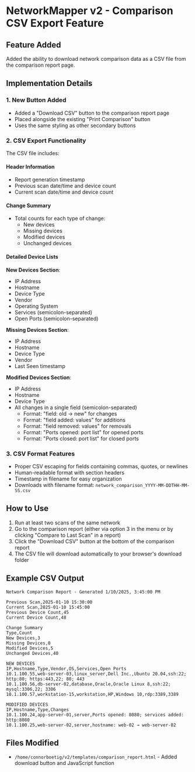 # NetworkMapper v2 - Comparison CSV Export Feature

## Feature Added
Added the ability to download network comparison data as a CSV file from the comparison report page.

## Implementation Details

### 1. New Button Added
- Added a "Download CSV" button to the comparison report page
- Placed alongside the existing "Print Comparison" button
- Uses the same styling as other secondary buttons

### 2. CSV Export Functionality
The CSV file includes:

#### Header Information
- Report generation timestamp
- Previous scan date/time and device count
- Current scan date/time and device count

#### Change Summary
- Total counts for each type of change:
  - New devices
  - Missing devices  
  - Modified devices
  - Unchanged devices

#### Detailed Device Lists

**New Devices Section**:
- IP Address
- Hostname
- Device Type
- Vendor
- Operating System
- Services (semicolon-separated)
- Open Ports (semicolon-separated)

**Missing Devices Section**:
- IP Address
- Hostname
- Device Type
- Vendor
- Last Seen timestamp

**Modified Devices Section**:
- IP Address
- Hostname
- Device Type
- All changes in a single field (semicolon-separated)
  - Format: "field: old → new" for changes
  - Format: "field added: values" for additions
  - Format: "field removed: values" for removals
  - Format: "Ports opened: port list" for opened ports
  - Format: "Ports closed: port list" for closed ports

### 3. CSV Format Features
- Proper CSV escaping for fields containing commas, quotes, or newlines
- Human-readable format with section headers
- Timestamp in filename for easy organization
- Downloads with filename format: `network_comparison_YYYY-MM-DDTHH-MM-SS.csv`

## How to Use

1. Run at least two scans of the same network
2. Go to the comparison report (either via option 3 in the menu or by clicking "Compare to Last Scan" in a report)
3. Click the "Download CSV" button at the bottom of the comparison report
4. The CSV file will download automatically to your browser's download folder

## Example CSV Output

```csv
Network Comparison Report - Generated 1/10/2025, 3:45:00 PM

Previous Scan,2025-01-10 15:30:00
Current Scan,2025-01-10 15:45:00
Previous Device Count,45
Current Device Count,48

Change Summary
Type,Count
New Devices,3
Missing Devices,0
Modified Devices,5
Unchanged Devices,40

NEW DEVICES
IP,Hostname,Type,Vendor,OS,Services,Open Ports
10.1.100.55,web-server-03,linux_server,Dell Inc.,Ubuntu 20.04,ssh:22; http:80; https:443,22; 80; 443
10.1.100.56,db-server-02,database,Oracle,Oracle Linux 8,ssh:22; mysql:3306,22; 3306
10.1.100.57,workstation-15,workstation,HP,Windows 10,rdp:3389,3389

MODIFIED DEVICES
IP,Hostname,Type,Changes
10.1.100.24,app-server-01,server,Ports opened: 8080; services added: http:8080
10.1.100.25,web-server-02,server,hostname: web-02 → web-server-02
```

## Files Modified
- `/home/connorboetig/v2/templates/comparison_report.html` - Added download button and JavaScript function